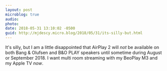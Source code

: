 ```yaml
---
layout: post
microblog: true
audio: 
photo: 
date: 2018-05-31 13:10:02 -0500
guid: http://mjdescy.micro.blog/2018/05/31/its-silly-but.html
---
```

It's silly, but I am a little disappointed that AirPlay 2 will _not_ be available on both Bang & Olufsen and B&O PLAY speakers until sometime during August or September 2018. I want multi room streaming with my BeoPlay M3 and my Apple TV _now_.
